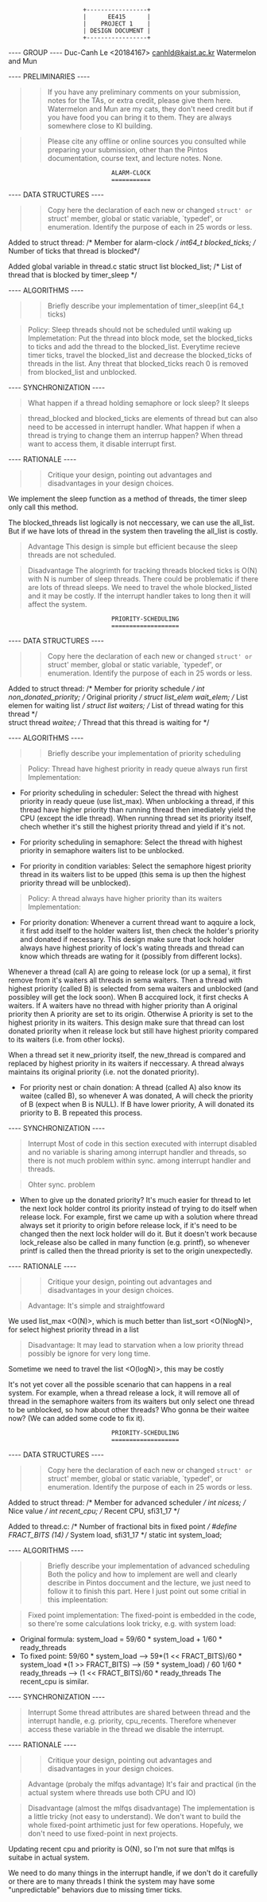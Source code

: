 
 	
                         +-----------------+
                         |      EE415      |
                         |    PROJECT 1    |
                         | DESIGN DOCUMENT |
                         +-----------------+

---- GROUP ----
Duc-Canh Le <20184167> <canhld@kaist.ac.kr>
Watermelon and Mun

---- PRELIMINARIES ----

>> If you have any preliminary comments on your submission, notes for
>> the TAs, or extra credit, please give them here.
Watermelon and Mun are my cats, they don't need credit but if you have
food you can bring it to them. They are always somewhere close to KI 
building.

>> Please cite any offline or online sources you consulted while
>> preparing your submission, other than the Pintos documentation,
>> course text, and lecture notes.
None.



                                 ALARM-CLOCK
                                 ===========

---- DATA STRUCTURES ----

>> Copy here the declaration of each new or changed `struct' or `struct'
>> member, global or static variable, `typedef', or enumeration.
>> Identify the purpose of each in 25 words or less.


Added to struct thread:
    /* Member for alarm-clock */
    int64_t blocked_ticks;              /* Number of ticks that thread is blocked*/

Added global variable in thread.c
    static struct list blocked_list;    /* List of thread that is blocked by timer_sleep */

---- ALGORITHMS ----

>> Briefly describe your implementation of timer_sleep(int 64_t ticks) 

> Policy: Sleep threads should not be scheduled until waking up
> Implemetation:
Put the thread into block mode, set the blocked_ticks to ticks and add the 
thread to the blocked_list. Everytime recieve timer ticks, travel the 
blocked_list and decrease the blocked_ticks of threads in the list. Any
threat that blocked_ticks reach 0 is removed from blocked_list and unblocked.

---- SYNCHRONIZATION ----

> What happen if a thread holding semaphore or lock sleep?
It sleeps

> thread_blocked and blocked_ticks are elements of thread but can also need to
> be accessed in interrupt handler. What happen if when a thread is trying 
> to change them an interrup happen?
When thread want to access them, it disable interrupt first.

---- RATIONALE ----

>> Critique your design, pointing out advantages and disadvantages in
>> your design choices.

We implement the sleep function as a method of threads, the timer 
sleep only call this method.

The blocked_threads list logically is not neccessary, we can use the all_list.
But if we have lots of thread in the system then traveling the all_list
is costly.

> Advantage 
This design is simple but efficient because the sleep threads are not 
scheduled. 

> Disadvantage
The alogrimth for tracking threads blocked ticks is O(N) with N
is number of sleep threads. There could be problematic if there are 
lots of thread sleeps. We need to travel the whole blocked_listed 
and it may be costly. If the interrupt handler takes to long then 
it will affect the system.



                                 PRIORITY-SCHEDULING
                                 ===================

---- DATA STRUCTURES ----

>> Copy here the declaration of each new or changed `struct' or `struct'
>> member, global or static variable, `typedef', or enumeration.
>> Identify the purpose of each in 25 words or less.

Added to struct thread:
  /* Member for priority schedule */
  int non_donated_priority;           /* Original priority */
  struct list_elem wait_elem;         /* List elemen for waiting list */
  struct list waiters;                /* List of thread wating for this thread */  
  struct thread *waitee;              /* Thread that this thread is waiting for */


---- ALGORITHMS ----

>> Briefly describe your implementation of priority scheduling

> Policy: Thread have highest priority in ready queue always run first
> Implementation:
- For priority scheduling in scheduler: 
Select the thread with highest priority in ready queue (use list_max). 
When unblocking a thread, if this thread have higher priority than 
running thread then imediately yield the CPU (except the idle thread).
When running thread set its priority itself, chech whether it's still
the highest priority thread and yield if it's not.

- For priority scheduling in semaphore: 
Select the thread with highest priority in semaphore waiters list to 
be unblocked.

- For priority in condition variables: 
Select the semaphore higest priority thread in its waiters list to be 
upped (this sema is up then the highest priority thread will be unblocked).

> Policy: A thread always have higher priority than its waiters
> Implementation:
- For priority donation: 
Whenever a current thread want to aqquire a lock, it first add itself to 
the holder waiters list, then check the holder's priority and donated 
if necessary. This design make sure that lock holder always have highest 
priority of lock's wating threads and thread can know which threads are 
wating for it (possibly from different locks).

Whenever a thread (call A) are going to release lock (or up a sema), 
it first remove from it's waiters all threads in sema waiters. Then a 
thread with highest priority (called B) is selected from sema waiters
and unblocked (and possibley will get the lock soon). When B accquired 
lock, it first checks A waiters. If A waiters have no thread with higher
priority than A original priority then A priority are set to its origin. 
Otherwise A priority is set to the highest priority in its waiters.
This design make sure that thread can lost donated priority when it
release lock but still have highest priority compared to its waiters
(i.e. from other locks).

When a thread set it new_priority itself, the new_thread is compared 
and replaced by highest priority in its waiters if neccessary.
A thread always maintains its original priority (i.e. not the donated
priority). 

- For priority nest or chain donation:
A thread (called A) also know its waitee (called B), so whenever A was 
donated, A will check the priority of B (expect when B is NULL). If B 
have lower priority, A will donated its priority to B. B repeated this
process.

---- SYNCHRONIZATION ----

> Interrupt
Most of code in this section executed with interrupt disabled and no
variable is sharing among interrupt handler and threads, so there is 
not much problem within sync. among interrupt handler and threads.

> Ohter sync. problem
- When to give up the donated priority?
It's much easier for thread to let the next lock holder control its 
priority instead of trying to do itself when release lock. For example,
first we came up with a solution where thread always set it priority
to origin before release lock, if it's need to be changed then the next
lock holder will do it. But it doesn't work because lock_release also
be called in many function (e.g. printf), so whenever printf is called
then the thread priority is set to the origin unexpectedly. 



---- RATIONALE ----

>> Critique your design, pointing out advantages and disadvantages in
>> your design choices.

> Advantage: 
It's simple and straightfoward

We used list_max <O(N)>, which is much better than list_sort <O(NlogN)>,
for select highest priority thread in a list

> Disadvantage:
It may lead to starvation when a low priority thread possibly be ignore
for very long time.

Sometime we need to travel the list <O(logN)>, this may be costly

It's not yet cover all the possible scenario that can happens in a real
system. For example, when a thread release a lock, it will remove all
of thread in the semaphore waiters from its waiters but only select 
one thread to be unblocked, so how about other threads? Who gonna be 
their waitee now? (We can added some code to fix it).



                                 PRIORITY-SCHEDULING
                                 ===================

---- DATA STRUCTURES ----

>> Copy here the declaration of each new or changed `struct' or `struct'
>> member, global or static variable, `typedef', or enumeration.
>> Identify the purpose of each in 25 words or less.

Added to struct thread:
  /* Member for advanced scheduler */
  int nicess;                         /* Nice value */
  int recent_cpu;                     /* Recent CPU, sfi31_17 */

Added to thread.c:
/* Number of fractional bits in fixed point */
#define FRACT_BITS (14)
/* System load, sfi31_17 */
static int system_load;

---- ALGORITHMS ----

>> Briefly describe your implementation of advanced scheduling
Both the policy and how to implement are well and clearly describe 
in Pintos doccument and the lecture, we just need to follow it to finish
this part. Here I just point out some critial in this impleentation:

> Fixed point implementation:
The fixed-point is embedded in the code, so there're some calculations
look tricky, e.g. with system load:
- Original formula:
system_load = 59/60 * system_load + 1/60 * ready_threads
- To fixed point:
59/60 * system_load --> 59*(1 << FRACT_BITS)/60 * system_load *(1 >> FRACT_BITS)
                    --> (59 * system_load) / 60
1/60 * ready_threads --> (1 << FRACT_BITS)/60 * ready_threads
The recent_cpu is similar.
 
---- SYNCHRONIZATION ----

> Interrupt
Some thread attributes are shared between thread and the interrupt handle,
e.g. priority, cpu_recents. Therefore whenever access these variable in the
thread we disable the interrupt.


---- RATIONALE ----

>> Critique your design, pointing out advantages and disadvantages in
>> your design choices.

> Advantage (probaly the mlfqs advantage)
It's fair and practical (in the actual system where threads use both CPU 
and IO)

> Disadvantage (almost the mlfqs disadvantage)
The implementation is a little tricky (not easy to understand). We don't 
want to build the whole fixed-point arthimetic just for few operations.
Hopefuly, we don't need to use fixed-point in next projects.

Updating recent cpu and priority is O(N), so I'm not sure that mlfqs is 
suitabe in actual system.

We need to do many things in the interrupt handle, if we don't do it carefully
or there are to many threads I think the system may have some "unpredictable" behaviors due to missing timer ticks.
